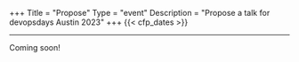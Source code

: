 +++
Title = "Propose"
Type = "event"
Description = "Propose a talk for devopsdays Austin 2023"
+++
  {{< cfp_dates >}}

<hr>

Coming soon!

